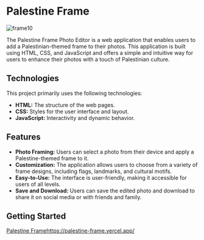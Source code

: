 # Palestine Frame
![frame10](https://github.com/abdallahMoussa/palestine-frame/assets/55410420/4e9937e4-aee3-4413-81fd-762c8954252f)

The Palestine Frame Photo Editor is a web application that enables users to add a Palestinian-themed frame to their photos. This application is built using HTML, CSS, and JavaScript and offers a simple and intuitive way for users to enhance their photos with a touch of Palestinian culture.

## Technologies

This project primarily uses the following technologies:

- **HTML:** The structure of the web pages.
- **CSS:** Styles for the user interface and layout.
- **JavaScript:** Interactivity and dynamic behavior.

## Features

- **Photo Framing:** Users can select a photo from their device and apply a Palestine-themed frame to it.
- **Customization:** The application allows users to choose from a variety of frame designs, including flags, landmarks, and cultural motifs.
- **Easy-to-Use:** The interface is user-friendly, making it accessible for users of all levels.
- **Save and Download:** Users can save the edited photo and download to share it on social media or with friends and family.

## Getting Started

[Palestine Frame](https://palestine-frame.vercel.app/)https://palestine-frame.vercel.app/
